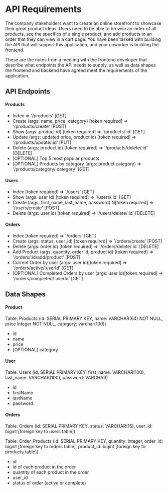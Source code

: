 # API Requirements

The company stakeholders want to create an online storefront to showcase their great product ideas. Users need to be able to browse an index of all products, see the specifics of a single product, and add products to an order that they can view in a cart page. You have been tasked with building the API that will support this application, and your coworker is building the frontend.

These are the notes from a meeting with the frontend developer that describe what endpoints the API needs to supply, as well as data shapes the frontend and backend have agreed meet the requirements of the application.

## API Endpoints

#### Products

- Index => '/products' [GET]
- Create (args: name, price, category) [token required] => '/products/create' [POST]
- Show (args: product id) [token required] => '/products/:id' [GET]
- Update (args: updated price, product id) [token required] => '/products/update/:id' [PUT]
- Delete (args: product id) [token required] => '/products/delete/:id' [DELETE]
- [OPTIONAL] Top 5 most popular products
- [OPTIONAL] Products by category (args: product category) => '/products/category/:category' [GET]

#### Users

- Index [token required] => '/users' [GET]
- Show (args: user id) [token required] => '/users/:id' [GET]
- Create (args: first_name, last_name, password) N[token required] => '/users/create' [POST]
- Delete (args: user id) [token required] => '/users/delete/:id' [DELETE]

#### Orders

- Index [token required] => '/orders' [GET]
- Create (args: status, user_id) [token required] => '/orders/create' [POST]
- Delete (args: order id) [token required] => '/orders/delete/:id' [DELETE]
- Add Product (args: quantity, order id, product id) [token required] => '/orders/:id/add/product' [POST]
- Current Order by user (args: user id)[token required] => '/orders/active/:userId' [GET]
- [OPTIONAL] Completed Orders by user (args: user id)[token required] => '/orders/completed/:userId' [GET]

## Data Shapes

#### Product

Table: Products (id: SERIAL PRIMARY KEY, name: VARCHAR(64) NOT NULL, price integer NOT NULL, category: varchar(100))

- id
- name
- price
- [OPTIONAL] category

#### User

Table: Users (id: SERIAL PRIMARY KEY, first_name: VARCHAR(100), last_name: VARCHAR(100), password: VARCHAR)

- id
- firstName
- lastName
- password

#### Orders

Table: Orders (id: SERIAL PRIMARY KEY, status: VARCHAR(15), user_id: bigint [foreign key to users table])

Table: Order_Products (id: SERIAL PRIMARY KEY, quantity: integer, order_id: bigint [foreign key to orders table], product_id: bigint [foreign key to products table])

- id
- id of each product in the order
- quantity of each product in the order
- user_id
- status of order (active or complete)
